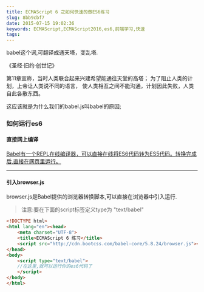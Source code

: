 ```yaml
---
title: ECMAScript 6 之如何快速的做ES6练习
slug: 8bb9cbf7
date: 2015-07-15 19:02:36
keywords: ECMAScript,ECMAScript2016,es6,前端学习,快速
tags:
---
```

babel这个词,可翻译成通天塔，变乱塔.

《圣经·旧约·创世记》

第11章宣称，当时人类联合起来兴建希望能通往天堂的高塔；
为了阻止人类的计划，上帝让人类说不同的语言，
使人类相互之间不能沟通，计划因此失败，人类自此各散东西。


 这应该就是为什么我们的babel.js叫babel的原因;


### 如何运行es6

#### 直接网上编译
[Babel有一个REPL在线编译器，可以直接在线将ES6代码转为ES5代码。转换完成后,直接在网页里运行。](https://babeljs.io/repl/)

***

#### 引入browser.js
browser.js是Babel提供的浏览器转换脚本,可以直接在浏览器中引入运行.

>注意:要在下面的script标签定义type为 "text/babel"

```html
<!DOCTYPE html>
<html lang="en"><head>
    <meta charset="UTF-8">
    <title>ECMAScript 6 练习</title>
    <script src="http://cdn.bootcss.com/babel-core/5.8.24/browser.js"></script>
</head>
<body>
    <script type="text/babel">
    //在这里,就可以运行你的es6代码了
    </script>
</body>
</html>

```

